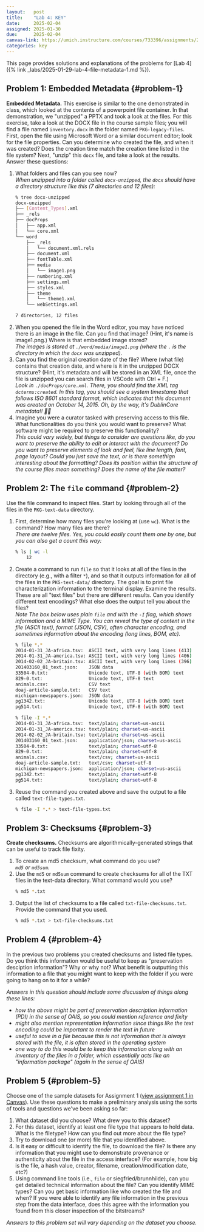 ```yaml
---
layout:   post
title:    "Lab 4: KEY"
date:     2025-02-04
assigned: 2025-01-30
due:      2025-02-04
canvas-link: https://umich.instructure.com/courses/733396/assignments/2649541
categories: key
---
```


This page provides solutions and explanations of the problems for [Lab 4]({% link _labs/2025-01-29-lab-4-file-metadata-1.md %}).

## Problem 1: Embedded Metadata {#problem-1}

**Embedded Metadata.** This exercise is similar to the one demonstrated in class, which looked at the contents of a powerpoint file container. In that demonstration, we "unzipped" a PPTX and took a look at the files. For this exercise, take a look at the DOCX file in the course sample files; you will find a file named `inventory.docx` in the folder named `PKG-legacy-files`. First, open the file using Microsoft Word or a similar document editor; look for the file properties. Can you determine who created the file, and when it was created? Does the creation time match the creation time listed in the file system? Next, "unzip" this `docx` file, and take a look at the results. Answer these questions:

1. What folders and files can you see now?  
_When unzipped into a folder called `docx-unzipped`, the `docx` should have a directory structure like this (7 directories and 12 files):_ 
    ```bash
    % tree docx-unzipped 
    docx-unzipped
    ├── [Content_Types].xml
    ├── _rels
    ├── docProps
    │   ├── app.xml
    │   └── core.xml
    └── word
        ├── _rels
        │   └── document.xml.rels
        ├── document.xml
        ├── fontTable.xml
        ├── media
        │   └── image1.png
        ├── numbering.xml
        ├── settings.xml
        ├── styles.xml
        ├── theme
        │   └── theme1.xml
        └── webSettings.xml

    7 directories, 12 files
    ```
2. When you opened the file in the Word editor, you may have noticed there is an image in the file. Can you find that image? (Hint, it's name is image1.png.) Where is that embedded image stored?  
_The images is stored at `./word/media/image1.png` (where the `.` is the directory in which the `docx` was unzipped)._  
3. Can you find the original creation date of the file? Where (what file) contains that creation date, and where is it in the unzipped DOCX structure? (Hint, it's metadata and will be stored in an XML file, once the file is unzipped you can search files in VSCode with Ctrl + F.)  
_Look in `./docProps/core.xml`. There, you should find the XML tag `dcterms:created`. In this tag, you should see a system timestamp that follows ISO 8601 standard format, which indicates that this document was created on October 14, 2015. Oh, by the way, it's DublinCore metadata!! 🎉🎉_
4. Imagine you were a curator tasked with preserving access to this file. What functionalities do you think you would want to preserve? What software might be required to preserve this functionality?  
_This could vary widely, but things to consider are questions like, do you want to preserve the ability to edit or interact with the document? Do you want to preserve elements of look and feel, like line length, font, page layout? Could you just save the text, or is there somethign interesting about the formatting? Does its position within the structure of the course files mean something? Does the name of the file matter?_

## Problem 2: The `file` command {#problem-2}

Use the file command to inspect files. Start by looking through all of the files in the `PKG-text-data` directory.

1. First, determine how many files you're looking at (use `wc`). What is the command? How many files are there?  
_There are twelve files. Yes, you could easily count them one by one, but you can also get a count this way:_
    ```bash
    % ls | wc -l
        12
    ```
2. Create a command to run `file` so that it looks at all of the files in the directory (e.g., with a filter `*`), and so that it outputs information for all of the files in the `PKG-text-data/` directory. The goal is to print file characterization information to the terminal display. Examine the results. These are all "text files" but there are different results. Can you identify different text encodings? What else does the output tell you about the files?  
_Note The box below uses plain `file` and with the `-I` flag, which shows information and a MIME Type. You can reveal the type of content in the file (ASCII text), format (JSON, CSV), often character encoding, and sometimes information about the encoding (long lines, BOM, etc)._
    ```bash
    % file *.*
    2014-01-31_JA-africa.tsv:  ASCII text, with very long lines (413)
    2014-01-31_JA-america.tsv: ASCII text, with very long lines (406)
    2014-02-02_JA-britain.tsv: ASCII text, with very long lines (396)
    201403160_01_text.json:    JSON data
    33504-0.txt:               Unicode text, UTF-8 (with BOM) text
    829-0.txt:                 Unicode text, UTF-8 text
    animals.csv:               CSV text
    doaj-article-sample.txt:   CSV text
    michigan-newspapers.json:  JSON data
    pg1342.txt:                Unicode text, UTF-8 (with BOM) text
    pg514.txt:                 Unicode text, UTF-8 (with BOM) text

    % file -I *.*
    2014-01-31_JA-africa.tsv:  text/plain; charset=us-ascii
    2014-01-31_JA-america.tsv: text/plain; charset=us-ascii
    2014-02-02_JA-britain.tsv: text/plain; charset=us-ascii
    201403160_01_text.json:    application/json; charset=us-ascii
    33504-0.txt:               text/plain; charset=utf-8
    829-0.txt:                 text/plain; charset=utf-8
    animals.csv:               text/csv; charset=us-ascii
    doaj-article-sample.txt:   text/csv; charset=utf-8
    michigan-newspapers.json:  application/json; charset=us-ascii
    pg1342.txt:                text/plain; charset=utf-8
    pg514.txt:                 text/plain; charset=utf-8
    ```
3. Reuse the command you created above and save the output to a file called `text-file-types.txt`.
    ```bash
    % file -I *.* > text-file-types.txt
    ```

## Problem 3: Checksums {#problem-3}

**Create checksums.** Checksums are algorithmically-generated strings that can be useful to track file fixity.

1. To create an md5 checksum, what command do you use?  
_`md5` or `md5sum`._
2. Use the `md5` or `md5sum` command to create checksums for all of the TXT files in the text-data directory. What command would you use?  
    ```bash
    % md5 *.txt
    ```
3. Output the list of checksums to a file called `txt-file-checksums.txt`. Provide the command that you used.
    ```bash
    % md5 *.txt > txt-file-checksums.txt
    ```

## Problem 4 {#problem-4}

In the previous two problems you created checksums and listed file types. Do you think this information would be useful to keep as "preservation desciption information"? Why or why not? What benefit is outputting this information to a file that you might want to keep with the folder if you were going to hang on to it for a while?

_Answers in this question should include some discussion of things along these lines:_

- _how the above might be part of preservation description information (PDI) in the sense of OAIS, so you could mention reference and fixity_
- _might also mention representation information since things like the text encoding could be important to render the text in future_
- _useful to save in a file because this is not information that is always stored with the file, it is often stored in the operating system_
- _one way to do this would be to keep this information along with an inventory of the files in a folder, which essentially acts like an "information package" (again in the sense of OAIS)_

## Problem 5 {#problem-5}

Choose one of the sample datasets for Assignment 1 ([view assignment 1 in Canvas](https://umich.instructure.com/courses/733396/assignments/2649533)). Use these questions to make a preliminary analysis using the sorts of tools and questions we've been asking so far:

1. What dataset did you choose? What drew you to this dataset?
2. For this dataset, identify at least one file type that appears to hold data. What is the filetype? How can you find out more about the file type?
3. Try to download one (or more) file that you identified above.
4. Is it easy or difficult to identify the file, to download the file? Is there any information that you might use to demonstrate provenance or authenticity about the file in the access interface? (For example, how big is the file, a hash value, creator, filename, creation/modification date, etc?)
5. Using command line tools (i.e., `file` or siegfried/brunnhilde), can you get detailed technical information about the file? Can you identify MIME types? Can you get basic information like who created the file and when? If you were able to identify any file information in the previous step from the data interface, does this agree with the information you found from this closer inspection of the bitstreams?

_Answers to this problem set will vary depending on the dataset you choose._
